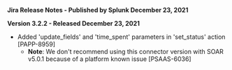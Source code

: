**Jira Release Notes - Published by Splunk December 23, 2021**


**Version 3.2.2 - Released December 23, 2021**

* Added 'update_fields' and 'time_spent' parameters in 'set_status' action [PAPP-8959]
    * **Note**: We don't recommend using this connector version with SOAR v5.0.1 because of a platform known issue [PSAAS-6036]